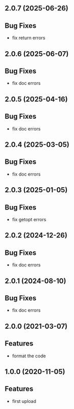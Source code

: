 ## 2.0.7 (2025-06-26)

## Bug Fixes

- fix return errors

## 2.0.6 (2025-06-07)

## Bug Fixes

- fix doc errors

## 2.0.5 (2025-04-16)

## Bug Fixes

- fix doc errors

## 2.0.4 (2025-03-05)

## Bug Fixes

- fix doc errors

## 2.0.3 (2025-01-05)

## Bug Fixes

- fix getopt errors

## 2.0.2 (2024-12-26)

## Bug Fixes

- fix doc errors

## 2.0.1 (2024-08-10)

## Bug Fixes

- fix doc errors

## 2.0.0 (2021-03-07)

## Features

- format the code

## 1.0.0 (2020-11-05)

## Features

- first upload